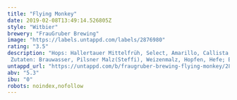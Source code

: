 ```yaml
---
title: "Flying Monkey"
date: 2019-02-08T13:49:14.526805Z
style: "Witbier"
brewery: "FrauGruber Brewing"
image: "https://labels.untappd.com/labels/2876980"
rating: "3.5"
description: "Hops: Hallertauer Mittelfrüh, Select, Amarillo, Callista Zutaten: Brauwasser, Pilsner Malz(Steffi), Weizenmalz, Hopfen, Hefe; Bergamot Limonen"
untappd_url: "https://untappd.com/b/fraugruber-brewing-flying-monkey/2876980"
abv: "5.3"
ibu: "0"
robots: noindex,nofollow
---
```

